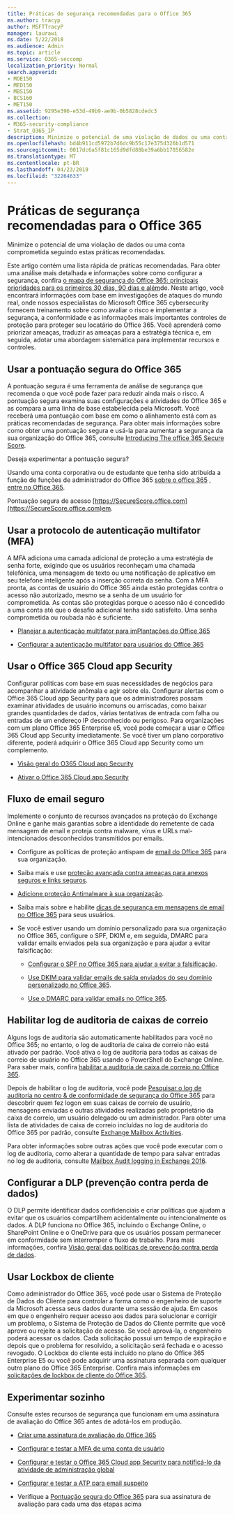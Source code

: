 ```yaml
---
title: Práticas de segurança recomendadas para o Office 365
ms.author: tracyp
author: MSFTTracyP
manager: laurawi
ms.date: 5/22/2018
ms.audience: Admin
ms.topic: article
ms.service: O365-seccomp
localization_priority: Normal
search.appverid:
- MOE150
- MED150
- MBS150
- BCS160
- MET150
ms.assetid: 9295e396-e53d-49b9-ae9b-0b5828cdedc3
ms.collection:
- M365-security-compliance
- Strat_O365_IP
description: Minimize o potencial de uma violação de dados ou uma conta comprometida seguindo estas práticas recomendadas.
ms.openlocfilehash: bd4b911cd5972b7d6dc9b55c17e375d326b1d571
ms.sourcegitcommit: 0017dc6a5f81c165d9dfd88be39a6bb17856582e
ms.translationtype: MT
ms.contentlocale: pt-BR
ms.lasthandoff: 04/23/2019
ms.locfileid: "32264633"
---
```

# <a name="security-best-practices-for-office-365"></a>Práticas de segurança recomendadas para o Office 365

Minimize o potencial de uma violação de dados ou uma conta comprometida seguindo estas práticas recomendadas.
  
Este artigo contém uma lista rápida de práticas recomendadas. Para obter uma análise mais detalhada e informações sobre como configurar a segurança, confira [o mapa de segurança do Office 365: principais prioridades para os primeiros 30 dias, 90 dias e além](security-roadmap.md)de. Neste artigo, você encontrará informações com base em investigações de ataques do mundo real, onde nossos especialistas do Microsoft Office 365 cybersecurity fornecem treinamento sobre como avaliar o risco e implementar a segurança, a conformidade e as informações mais importantes controles de proteção para proteger seu locatário do Office 365. Você aprenderá como priorizar ameaças, traduzir as ameaças para a estratégia técnica e, em seguida, adotar uma abordagem sistemática para implementar recursos e controles.
  
## <a name="use-office-365-secure-score"></a>Usar a pontuação segura do Office 365

A pontuação segura é uma ferramenta de análise de segurança que recomenda o que você pode fazer para reduzir ainda mais o risco. A pontuação segura examina suas configurações e atividades do Office 365 e as compara a uma linha de base estabelecida pela Microsoft. Você receberá uma pontuação com base em como o alinhamento está com as práticas recomendadas de segurança. Para obter mais informações sobre como obter uma pontuação segura e usá-la para aumentar a segurança da sua organização do Office 365, consulte [Introducing The office 365 Secure Score](office-365-secure-score.md).
  
Deseja experimentar a pontuação segura?
  
Usando uma conta corporativa ou de estudante que tenha sido atribuída a função de funções de administrador do Office 365 [sobre o office 365](https://support.office.com/article/da585eea-f576-4f55-a1e0-87090b6aaa9d) , [entre no Office 365](https://www.office.com/signin).
  
Pontuação segura de acesso [https://SecureScore.office.com](https://SecureScore.office.com)em.
  
## <a name="use-multi-factor-authentication-mfa"></a>Usar a protocolo de autenticação multifator (MFA)

A MFA adiciona uma camada adicional de proteção a uma estratégia de senha forte, exigindo que os usuários reconheçam uma chamada telefônica, uma mensagem de texto ou uma notificação de aplicativo em seu telefone inteligente após a inserção correta da senha. Com a MFA pronta, as contas de usuário do Office 365 ainda estão protegidas contra o acesso não autorizado, mesmo se a senha de um usuário for comprometida. As contas são protegidas porque o acesso não é concedido a uma conta até que o desafio adicional tenha sido satisfeito. Uma senha comprometida ou roubada não é suficiente.
  
- [Planejar a autenticação multifator para imPlantações do Office 365](https://support.office.com/article/043807b2-21db-4d5c-b430-c8a6dee0e6ba)

- [Configurar a autenticação multifator para usuários do Office 365](https://support.office.com/article/8f0454b2-f51a-4d9c-bcde-2c48e41621c6)

## <a name="use-office-365-cloud-app-security"></a>Usar o Office 365 Cloud app Security

Configurar políticas com base em suas necessidades de negócios para acompanhar a atividade anômala e agir sobre ela. Configurar alertas com o Office 365 Cloud app Security para que os administradores possam examinar atividades de usuário incomuns ou arriscadas, como baixar grandes quantidades de dados, várias tentativas de entrada com falha ou entradas de um endereço IP desconhecido ou perigoso. Para organizações com um plano Office 365 Enterprise e5, você pode começar a usar o Office 365 Cloud app Security imediatamente. Se você tiver um plano corporativo diferente, poderá adquirir o Office 365 Cloud app Security como um complemento.
  
- [Visão geral do O365 Cloud app Security](office-365-cas-overview.md)

- [Ativar o Office 365 Cloud app Security](turn-on-office-365-cas.md)

## <a name="secure-mail-flow"></a>Fluxo de email seguro

Implemente o conjunto de recursos avançados na proteção do Exchange Online e ganhe mais garantias sobre a identidade do remetente de cada mensagem de email e proteja contra malware, vírus e URLs mal-intencionados desconhecidos transmitidos por emails.
  
- Configure as políticas de proteção antispam de [email do Office 365](anti-spam-protection.md) para sua organização.

- Saiba mais e use [proteção avançada contra ameaças para anexos seguros e links seguros](https://technet.microsoft.com/library/mt148491.aspx).

- [Adicione proteção Antimalware à sua organização](https://technet.microsoft.com/en-us/library/jj200669%28v=exchg.150%29.aspx).

- Saiba mais sobre e habilite [dicas de segurança em mensagens de email no Office 365](safety-tips-in-office-365.md) para seus usuários.

- Se você estiver usando um domínio personalizado para sua organização no Office 365, configure o SPF, DKIM e, em seguida, DMARC para validar emails enviados pela sua organização e para ajudar a evitar falsificação:

  - [Configurar o SPF no Office 365 para ajudar a evitar a falsificação](https://docs.microsoft.com/office365/SecurityCompliance/set-up-spf-in-office-365-to-help-prevent-spoofing).

  - [Use DKIM para validar emails de saída enviados do seu domínio personalizado no Office 365](https://docs.microsoft.com/office365/SecurityCompliance/set-up-spf-in-office-365-to-help-prevent-spoofing).

  - [Use o DMARC para validar emails no Office 365](https://technet.microsoft.com/library/mt734386%28v=exchg.150%29.aspx).

## <a name="enable-mailbox-audit-logging"></a>Habilitar log de auditoria de caixas de correio

Alguns logs de auditoria são automaticamente habilitados para você no Office 365; no entanto, o log de auditoria de caixa de correio não está ativado por padrão. Você ativa o log de auditoria para todas as caixas de correio de usuário no Office 365 usando o PowerShell do Exchange Online. Para saber mais, confira [habilitar a auditoria de caixa de correio no Office 365](https://go.microsoft.com/fwlink/p/?LinkID=626109).
  
Depois de habilitar o log de auditoria, você pode [Pesquisar o log de auditoria no centro &amp; de conformidade de segurança do Office 365](search-the-audit-log-in-security-and-compliance.md) para descobrir quem fez logon em suas caixas de correio de usuário, mensagens enviadas e outras atividades realizadas pelo proprietário da caixa de correio, um usuário delegado ou um administrador. Para obter uma lista de atividades de caixa de correio incluídas no log de auditoria do Office 365 por padrão, consulte [Exchange Mailbox Activities](search-the-audit-log-in-security-and-compliance.md#exchange-mailbox-activities).
  
Para obter informações sobre outras ações que você pode executar com o log de auditoria, como alterar a quantidade de tempo para salvar entradas no log de auditoria, consulte [Mailbox Audit logging in Exchange 2016](https://technet.microsoft.com/en-us/library/ff459237%28v=exchg.160%29.aspx).
  
## <a name="configure-data-loss-prevention-dlp"></a>Configurar a DLP (prevenção contra perda de dados)

O DLP permite identificar dados confidenciais e criar políticas que ajudam a evitar que os usuários compartilhem acidentalmente ou intencionalmente os dados. A DLP funciona no Office 365, incluindo o Exchange Online, o SharePoint Online e o OneDrive para que os usuários possam permanecer em conformidade sem interromper o fluxo de trabalho. Para mais informações, confira [Visão geral das políticas de prevenção contra perda de dados](data-loss-prevention-policies.md).
  
## <a name="use-customer-lockbox"></a>Usar Lockbox de cliente

Como administrador do Office 365, você pode usar o Sistema de Proteção de Dados do Cliente para controlar a forma como o engenheiro de suporte da Microsoft acessa seus dados durante uma sessão de ajuda. Em casos em que o engenheiro requer acesso aos dados para solucionar e corrigir um problema, o Sistema de Proteção de Dados do Cliente permite que você aprove ou rejeite a solicitação de acesso. Se você aprová-la, o engenheiro poderá acessar os dados. Cada solicitação possui um tempo de expiração e depois que o problema for resolvido, a solicitação será fechada e o acesso revogado. O Lockbox do cliente está incluído no plano do Office 365 Enterprise E5 ou você pode adquirir uma assinatura separada com qualquer outro plano do Office 365 Enterprise. Confira mais informações em [solicitações de lockbox de cliente do Office 365](https://support.office.com/article/36f9cdd1-e64c-421b-a7e4-4a54d16440a2).
  
## <a name="try-it-yourself"></a>Experimentar sozinho
<a name="SecureScore"> </a>

Consulte estes recursos de segurança que funcionam em uma assinatura de avaliação do Office 365 antes de adotá-los em produção.
  
- [Criar uma assinatura de avaliação do Office 365](https://technet.microsoft.com/library/mt736406.aspx)

- [Configurar e testar a MFA de uma conta de usuário](https://technet.microsoft.com/library/mt492459.aspx)

- [Configurar e testar o Office 365 Cloud app Security para notificá-lo da atividade de administração global](https://technet.microsoft.com/library/mt757250.aspx)

- [Configurar e testar a ATP para email suspeito](https://technet.microsoft.com/library/mt490479.aspx)

- Verifique a [Pontuação segura do Office 365](https://securescore.office.com/) para sua assinatura de avaliação para cada uma das etapas acima